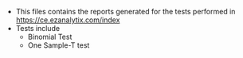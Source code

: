 - This files contains the reports generated for the tests performed in https://ce.ezanalytix.com/index
- Tests include
    - Binomial Test
    - One Sample-T test
